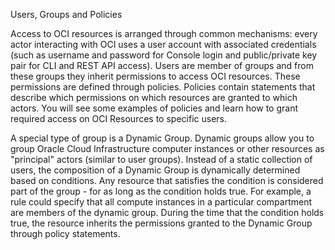 Users, Groups and Policies

Access to OCI resources is arranged through common mechanisms: every actor interacting with OCI uses a user account with associated credentials (such as username and password for Console login and public/private key pair for CLI and REST API access). Users are member of groups and from these groups they inherit permissions to access OCI resources. These permissions are defined through policies. Policies contain statements that describe which permissions on which resources are granted to which actors. You will see some examples of policies and learn how to grant required access on OCI Resources to specific users.

A special type of group is a Dynamic Group. Dynamic groups allow you to group Oracle Cloud Infrastructure computer instances or other resources as "principal" actors (similar to user groups). Instead of a static collection of users, the composition of a Dynamic Group is dynamically determined based on conditions. Any resource that satisfies the condition is considered part of the group - for as long as the condition holds true. For example, a rule could specify that all compute instances in a particular compartment are members of the dynamic group. During the time that the condition holds true, the resource inherits the permissions granted to the Dynamic Group through policy statements. 
